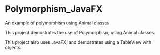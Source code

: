 # Polymorphism_JavaFX
An example of polymorphism using Animal classes


This project demostrates the use of Polymorphism, using Animal classes.

This project also uses JavaFX, and demostrates using a TableView with objects.

